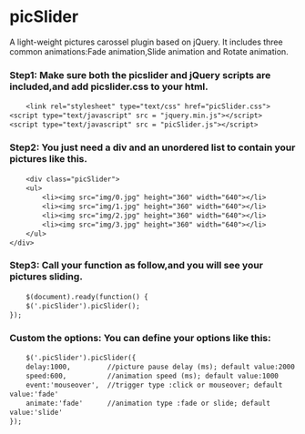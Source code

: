 # picSlider
A light-weight pictures carossel plugin based on jQuery.
It includes three common animations:Fade animation,Slide animation and Rotate animation.
### Step1: Make sure both the picslider and jQuery scripts are included,and add picslider.css to your html.
        <link rel="stylesheet" type="text/css" href="picSlider.css">
	<script type="text/javascript" src = "jquery.min.js"></script>
	<script type="text/javascript" src = "picSlider.js"></script>
### Step2: You just need a div and an unordered list to contain your pictures like this.
        <div class="picSlider">
		<ul>
			<li><img src="img/0.jpg" height="360" width="640"></li>
			<li><img src="img/1.jpg" height="360" width="640"></li>
			<li><img src="img/2.jpg" height="360" width="640"></li>
			<li><img src="img/3.jpg" height="360" width="640"></li>
		</ul>
	</div>
### Step3: Call your function as follow,and you will see your pictures sliding.
        $(document).ready(function() {
		$('.picSlider').picSlider();
	});
### Custom the options: You can define your options like this:
        $('.picSlider').picSlider({
		delay:1000,         //picture pause delay (ms); default value:2000
		speed:600,          //animation speed (ms); default value:1000
		event:'mouseover',  //trigger type :click or mouseover; default value:'fade'
		animate:'fade'      //animation type :fade or slide; default value:'slide'
	});
